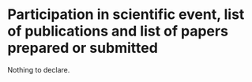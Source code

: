 # Participation in scientific event, list of publications and list of papers prepared or submitted

Nothing to declare.